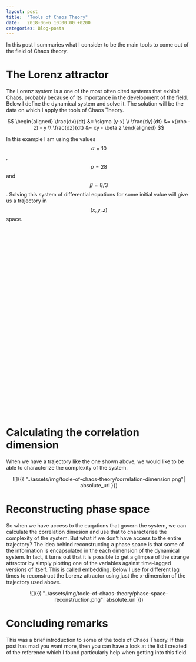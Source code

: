 ```yaml
---
layout: post
title:  "Tools of Chaos Theory"
date:   2018-06-6 10:00:00 +0200
categories: Blog-posts
---
```


<head>
    <script src="http://d3js.org/d3.v4.min.js" charset="utf-8"></script>
    <script src="https://unpkg.com/d3-3d/build/d3-3d.min.js"></script>
</head>

In this post I summaries what I consider to be the main tools to come out of the field of Chaos theory. 

# The Lorenz attractor
The Lorenz system is a one of the most often cited systems that exhibit Chaos, probably because of its importance in the development of the field. Below I define the dynamical system and solve it. The solution will be the data on which I apply the tools of Chaos Theory.

$$
\begin{aligned}
 \frac{dx}{dt} &= \sigma (y-x) \\
 \frac{dy}{dt} &= x(\rho - z) - y \\
 \frac{dz}{dt} &= xy - \beta z
\end{aligned}
$$

In this example I am using the values $$\sigma=10$$, $$\rho=28$$ and $$\beta = 8/3$$. Solving this system of differential equations for some initial value will give us a trajectory in $$(x, y, z)$$ space.

<!-- <span style="display:block;text-align:center">![]({{ "../assets/img/toole-of-chaos-theory/lorenz-trajectory.png"| absolute_url }})</span> -->

<center><svg id='lorenz-system' width="500" height="500"/></center>
<script type='text/javascript' src='../../../../js/d3/lorenz-system.js'></script>

# Calculating the correlation dimension
When we have a trajectory like the one shown above, we would like to be able to characterize the complexity of the system.

<span style="display:block;text-align:center">![]({{ "../assets/img/toole-of-chaos-theory/correlation-dimension.png"| absolute_url }})</span>

# Reconstructing phase space
So when we have access to the euqations that govern the system, we can calculate the correlation dimesion and use that to characterise the complexity of the system. But what if we don't have access to the entire trajectory? The idea behind reconstructing a phase space is that some of the information is encapsulated in the each dimension of the dynamical system. In fact, it turns out that it is possible to get a glimpse of the strange attractor by simply plotting one of the variables against time-lagged versions of itself. This is called embedding. Below I use for different lag times to reconstruct the Lorenz attractor using just the x-dimension of the trajectory used above.

<span style="display:block;text-align:center">![]({{ "../assets/img/toole-of-chaos-theory/phase-space-reconstruction.png"| absolute_url }})</span>


# Concluding remarks
This was a brief introduction to some of the tools of Chaos Theory. If this post has mad you want more, then you can have a look at the list I created of the reference which I found particularly help when getting into this field.